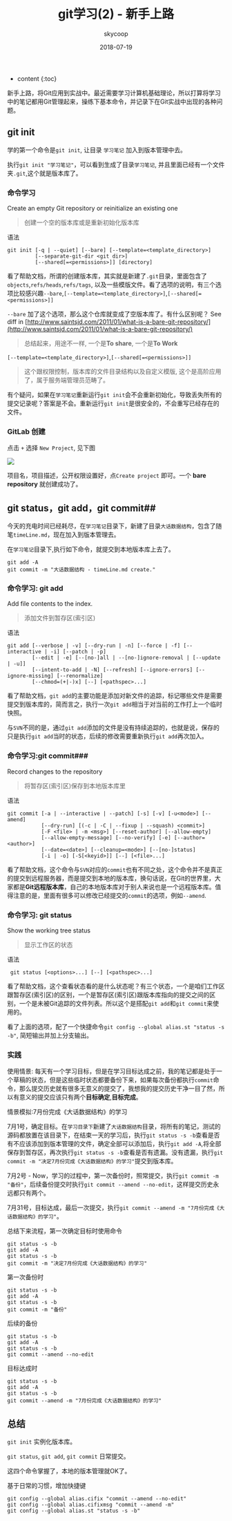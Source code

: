 ﻿---
layout: post 
date: 2018-07-19 
title: "git学习(2) - 新手上路" 
categories: git
tags: git
author: skycoop 
--- 

* content 
{:toc} 

新手上路，将Git应用到实战中。最近需要学习计算机基础理论，所以打算将学习中的笔记都用Git管理起来，操练下基本命令，并记录下在Git实战中出现的各种问题。

<!--more-->

## git init ##

学的第一个命令是`git init`, 让目录 `学习笔记` 加入到版本管理中去。

执行`git init "学习笔记"`，可以看到生成了目录`学习笔记`, 并且里面已经有一个文件夹`.git`,这个就是版本库了。

### 命令学习 ###
Create an empty Git repository or reinitialize an existing one
> 创建一个空的版本库或是重新初始化版本库

语法
```
git init [-q | --quiet] [--bare] [--template=<template_directory>]
         [--separate-git-dir <git dir>]
         [--shared[=<permissions>]] [directory]
```

看了帮助文档，所谓的创建版本库，其实就是新建了`.git`目录，里面包含了`objects`,`refs/heads`,`refs/tags`, 以及一些模版文件。看了选项的说明，有三个选项比较感兴趣`--bare`,`[--template=<template_directory>]`,`[--shared[=<permissions>]]`

`--bare` 加了这个选项，那么这个仓库就变成了空版本库了。有什么区别呢？
See diff in [http://www.saintsjd.com/2011/01/what-is-a-bare-git-repository/](http://www.saintsjd.com/2011/01/what-is-a-bare-git-repository/)
> 总结起来，用途不一样, 一个是**To share**, 一个是**To Work**

`[--template=<template_directory>]`,`[--shared[=<permissions>]]`
> 这个跟权限控制，版本库的文件目录结构以及自定义模版, 这个是高阶应用了，属于服务端管理员范畴了。

有个疑问，如果在`学习笔记`重新运行`git init`会不会重新初始化，导致丢失所有的提交记录呢？答案是不会。重新运行`git init`是很安全的，不会重写已经存在的文件。

### GitLab 创建 ###

点击 `+` 选择 `New Project`, 见下图

![](https://i.imgur.com/XeHSpIH.png)

项目名，项目描述，公开权限设置好，点`Create project` 即可。一个 **bare repository** 就创建成功了。

## git status，git add，git commit##

今天的充电时间已经耗尽，在`学习笔记`目录下，新建了目录`大话数据结构`，包含了随笔`timeLine.md`，现在加入到版本管理去。

在`学习笔记`目录下,执行如下命令，就提交到本地版本库上去了。
```
git add -A
git commit -m "大话数据结构 - timeLine.md create."
```

### 命令学习: git add ###

Add file contents to the index.
> 添加文件到暂存区(索引区)

语法
```
git add [--verbose | -v] [--dry-run | -n] [--force | -f] [--interactive | -i] [--patch | -p]
        [--edit | -e] [--[no-]all | --[no-]ignore-removal | [--update | -u]]
        [--intent-to-add | -N] [--refresh] [--ignore-errors] [--ignore-missing] [--renormalize]
        [--chmod=(+|-)x] [--] [<pathspec>...]
```

看了帮助文档，`git add`的主要功能是添加对新文件的追踪，标记哪些文件是需要提交到版本库的，简而言之，执行一次`git add`相当于对当前的工作打上一个临时快照。

与`SVN`不同的是，通过`git add`添加的文件是没有持续追踪的，也就是说，保存的只是执行`git add`当时的状态，后续的修改需要重新执行`git add`再次加入。

### 命令学习:git commit###

Record changes to the repository
> 将暂存区(索引区)保存到本地版本库里

语法
```
git commit [-a | --interactive | --patch] [-s] [-v] [-u<mode>] [--amend]
           [--dry-run] [(-c | -C | --fixup | --squash) <commit>]
           [-F <file> | -m <msg>] [--reset-author] [--allow-empty]
           [--allow-empty-message] [--no-verify] [-e] [--author=<author>]
           [--date=<date>] [--cleanup=<mode>] [--[no-]status]
           [-i | -o] [-S[<keyid>]] [--] [<file>...]
```

看了帮助文档，这个命令与`SVN`对应的`commit`也有不同之处，这个命令并不是真正的提交到远程服务器，而是提交到本地的版本库，换句话说，在Git的世界里，大家都是**Git远程版本库**，自己的本地版本库对于别人来说也是一个远程版本库。值得注意的是，里面有很多可以修改已经提交的`commit`的选项，例如`--amend`.

### 命令学习: git status ###

Show the working tree status
> 显示工作区的状态

语法
```
 git status [<options>...] [--] [<pathspec>...]
```

看了帮助文档，这个查看状态看的是什么状态呢？有三个状态，一个是咱们工作区跟暂存区(索引区)的区别，一个是暂存区(索引区)跟版本库指向的提交之间的区别，一个是未被Git追踪的文件列表。所以这个是搭配`git add`和`git commit`来使用的。

看了上面的选项，配了一个快捷命令`git config --global alias.st "status -s -b"`, 简短输出并加上分支输出。

### 实践 ###

使用情景: 每天有一个学习目标，但是在学习目标达成之前，我的笔记都是处于一个草稿的状态，但是这些临时状态都要备份下来，如果每次备份都执行`commit`命令，那么提交历史就有很多无意义的提交了，我想我的提交历史干净一目了然，所以有意义的提交应该只有两个**目标确定**,**目标完成**。

情景模拟:7月份完成《大话数据结构》的学习

7月1号，确定目标。在`学习目录下`新建了`大话数据结构`目录，将所有的笔记，测试的源码都放置在该目录下，在结束一天的学习后，执行`git status -s -b`查看是否有不应该添加到版本管理的文件，确定全部可以添加后，执行`git add -A`,将全部保存到暂存区，再次执行`git status -s -b`查看是否有遗漏。没有遗漏，执行`git commit -m "决定7月份完成《大话数据结构》的学习"`提交到版本库。

7月2号 - Now，学习的过程中，第一次备份时，照常提交，执行`git commit -m "备份"`，后续备份提交时执行`git commit --amend --no-edit`，这样提交历史永远都只有两个。

7月31号，目标达成，最后一次提交，执行`git commit --amend -m "7月份完成《大话数据结构》的学习"`。

总结下来流程，第一次确定目标时使用命令
```
git status -s -b
git add -A
git status -s -b
git commit -m "决定7月份完成《大话数据结构》的学习"
```

第一次备份时
```
git status -s -b
git add -A
git status -s -b
git commit -m "备份"
```

后续的备份
```
git status -s -b
git add -A
git status -s -b
git commit --amend --no-edit
```

目标达成时
```
git status -s -b
git add -A
git status -s -b
git commit --amend -m "7月份完成《大话数据结构》的学习"
```

## 总结 ##

`git init` 实例化版本库。

`git status`, `git add`, `git commit` 日常提交。

这四个命令掌握了，本地的版本管理就OK了。

基于日常的习惯，增加快捷键
```
git config --global alias.cifix "commit --amend --no-edit"
git config --global alias.cifixmsg "commit --amend -m"
git config --global alias.st "status -s -b"
```

